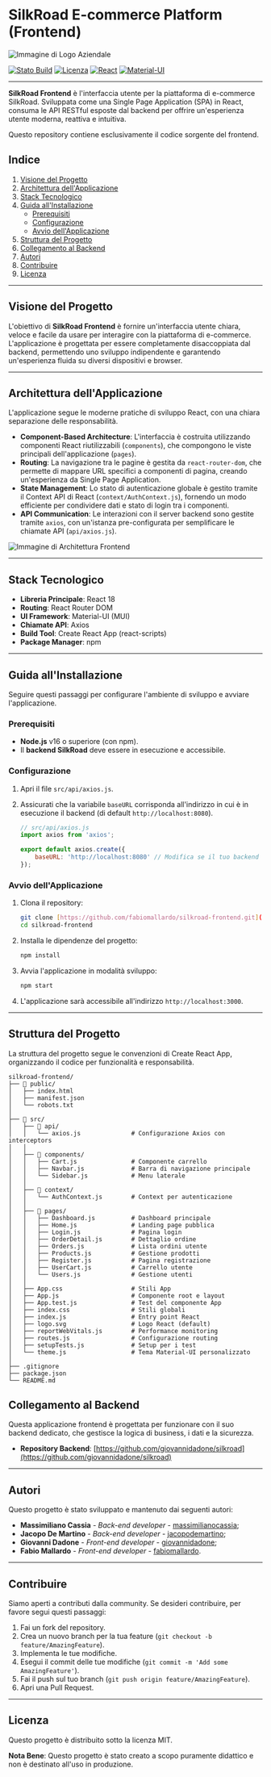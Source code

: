 # SilkRoad E-commerce Platform (Frontend)

![Immagine di Logo Aziendale](https://placehold.co/1200x300/5370A3/FFFFFF?text=SilkRoad+Frontend&font=raleway)

[![Stato Build](https://img.shields.io/badge/build-passing-brightgreen?style=for-the-badge&logo=github)](https://github.com/fabiomallardo/silkroad-frontend)
[![Licenza](https://img.shields.io/badge/license-MIT-blue?style=for-the-badge)](https://opensource.org/licenses/MIT)
[![React](https://img.shields.io/badge/React-18.x-blue?style=for-the-badge&logo=react)](https://reactjs.org/)
[![Material-UI](https://img.shields.io/badge/Material--UI-5.x-purple?style=for-the-badge&logo=mui)](https://mui.com/)

---

**SilkRoad Frontend** è l'interfaccia utente per la piattaforma di e-commerce SilkRoad. Sviluppata come una Single Page Application (SPA) in React, consuma le API RESTful esposte dal backend per offrire un'esperienza utente moderna, reattiva e intuitiva.

Questo repository contiene esclusivamente il codice sorgente del frontend.

## Indice

1.  [Visione del Progetto](#visione-del-progetto)
2.  [Architettura dell'Applicazione](#architettura-dellapplicazione)
3.  [Stack Tecnologico](#stack-tecnologico)
4.  [Guida all'Installazione](#guida-allinstallazione)
    * [Prerequisiti](#prerequisiti)
    * [Configurazione](#configurazione)
    * [Avvio dell'Applicazione](#avvio-dellapplicazione)
5.  [Struttura del Progetto](#struttura-del-progetto)
6.  [Collegamento al Backend](#collegamento-al-backend)
7.  [Autori](#autori)
8.  [Contribuire](#contribuire)
9.  [Licenza](#licenza)

---

## Visione del Progetto

L'obiettivo di **SilkRoad Frontend** è fornire un'interfaccia utente chiara, veloce e facile da usare per interagire con la piattaforma di e-commerce. L'applicazione è progettata per essere completamente disaccoppiata dal backend, permettendo uno sviluppo indipendente e garantendo un'esperienza fluida su diversi dispositivi e browser.

---

## Architettura dell'Applicazione

L'applicazione segue le moderne pratiche di sviluppo React, con una chiara separazione delle responsabilità.

-   **Component-Based Architecture**: L'interfaccia è costruita utilizzando componenti React riutilizzabili (`components`), che compongono le viste principali dell'applicazione (`pages`).
-   **Routing**: La navigazione tra le pagine è gestita da `react-router-dom`, che permette di mappare URL specifici a componenti di pagina, creando un'esperienza da Single Page Application.
-   **State Management**: Lo stato di autenticazione globale è gestito tramite il Context API di React (`context/AuthContext.js`), fornendo un modo efficiente per condividere dati e stato di login tra i componenti.
-   **API Communication**: Le interazioni con il server backend sono gestite tramite `axios`, con un'istanza pre-configurata per semplificare le chiamate API (`api/axios.js`).

![Immagine di Architettura Frontend](https://placehold.co/800x450/E8E8E8/444444?text=React+Components+%E2%86%94+React+Router+%E2%86%94+API+Layer+(Axios)&font=raleway)

---

## Stack Tecnologico

-   **Libreria Principale**: React 18
-   **Routing**: React Router DOM
-   **UI Framework**: Material-UI (MUI)
-   **Chiamate API**: Axios
-   **Build Tool**: Create React App (react-scripts)
-   **Package Manager**: npm

---

## Guida all'Installazione

Seguire questi passaggi per configurare l'ambiente di sviluppo e avviare l'applicazione.

### Prerequisiti
-   **Node.js** v16 o superiore (con npm).
-   Il **backend SilkRoad** deve essere in esecuzione e accessibile.

### Configurazione
1.  Apri il file `src/api/axios.js`.
2.  Assicurati che la variabile `baseURL` corrisponda all'indirizzo in cui è in esecuzione il backend (di default `http://localhost:8080`).

    ```javascript
    // src/api/axios.js
    import axios from 'axios';

    export default axios.create({
        baseURL: 'http://localhost:8080' // Modifica se il tuo backend è su un altro indirizzo
    });
    ```

### Avvio dell'Applicazione
1.  Clona il repository:
    ```bash
    git clone [https://github.com/fabiomallardo/silkroad-frontend.git](https://github.com/fabiomallardo/silkroad-frontend.git)
    cd silkroad-frontend
    ```

2.  Installa le dipendenze del progetto:
    ```bash
    npm install
    ```

3.  Avvia l'applicazione in modalità sviluppo:
    ```bash
    npm start
    ```

4.  L'applicazione sarà accessibile all'indirizzo `http://localhost:3000`.

---

## Struttura del Progetto

La struttura del progetto segue le convenzioni di Create React App, organizzando il codice per funzionalità e responsabilità.

```
silkroad-frontend/
├── 📂 public/
│   ├── index.html
│   ├── manifest.json
│   └── robots.txt
│
├── 📂 src/
│   ├── 📂 api/
│   │   └── axios.js              # Configurazione Axios con interceptors
│   │
│   ├── 📂 components/
│   │   ├── Cart.js               # Componente carrello
│   │   ├── Navbar.js             # Barra di navigazione principale  
│   │   └── Sidebar.js            # Menu laterale
│   │
│   ├── 📂 context/
│   │   └── AuthContext.js        # Context per autenticazione
│   │
│   ├── 📂 pages/
│   │   ├── Dashboard.js          # Dashboard principale
│   │   ├── Home.js               # Landing page pubblica
│   │   ├── Login.js              # Pagina login
│   │   ├── OrderDetail.js        # Dettaglio ordine
│   │   ├── Orders.js             # Lista ordini utente
│   │   ├── Products.js           # Gestione prodotti
│   │   ├── Register.js           # Pagina registrazione
│   │   ├── UserCart.js           # Carrello utente
│   │   └── Users.js              # Gestione utenti
│   │
│   ├── App.css                   # Stili App
│   ├── App.js                    # Componente root e layout
│   ├── App.test.js               # Test del componente App
│   ├── index.css                 # Stili globali
│   ├── index.js                  # Entry point React
│   ├── logo.svg                  # Logo React (default)
│   ├── reportWebVitals.js        # Performance monitoring
│   ├── routes.js                 # Configurazione routing
│   ├── setupTests.js             # Setup per i test
│   └── theme.js                  # Tema Material-UI personalizzato
│
├── .gitignore
├── package.json
└── README.md
```

## Collegamento al Backend

Questa applicazione frontend è progettata per funzionare con il suo backend dedicato, che gestisce la logica di business, i dati e la sicurezza.

-   **Repository Backend**: [https://github.com/giovannidadone/silkroad](https://github.com/giovannidadone/silkroad)

---

## Autori

Questo progetto è stato sviluppato e mantenuto dai seguenti autori:

-   **Massimiliano Cassia** - *Back-end developer* - [massimilianocassia](https://github.com/Massyiwnl);
-   **Jacopo De Martino** - *Back-end developer* - [jacopodemartino](https://github.com/Jacopo-De-Martino);
-   **Giovanni Dadone** - *Front-end developer* - [giovannidadone](https://github.com/giovannidadone);
-   **Fabio Mallardo** - *Front-end developer* - [fabiomallardo](https://github.com/fabiomallardo).      

---

## Contribuire

Siamo aperti a contributi dalla community. Se desideri contribuire, per favore segui questi passaggi:
1.  Fai un fork del repository.
2.  Crea un nuovo branch per la tua feature (`git checkout -b feature/AmazingFeature`).
3.  Implementa le tue modifiche.
4.  Esegui il commit delle tue modifiche (`git commit -m 'Add some AmazingFeature'`).
5.  Fai il push sul tuo branch (`git push origin feature/AmazingFeature`).
6.  Apri una Pull Request.

---

## Licenza

Questo progetto è distribuito sotto la licenza MIT.

**Nota Bene**: Questo progetto è stato creato a scopo puramente didattico e non è destinato all'uso in produzione.

